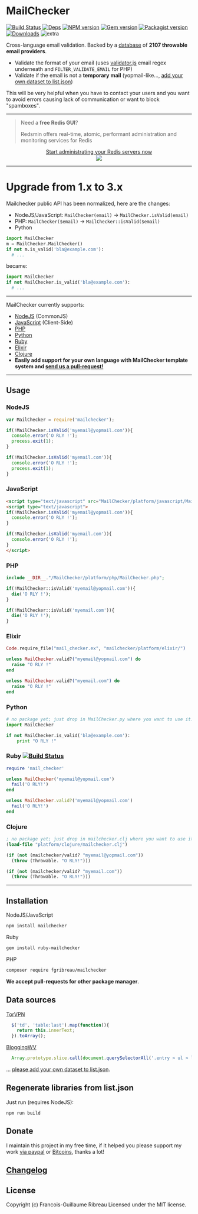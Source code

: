 # MailChecker
[![Build Status](https://img.shields.io/circleci/project/FGRibreau/mailchecker.svg)](https://circleci.com/gh/FGRibreau/mailchecker/) [![Deps](	https://img.shields.io/david/FGRibreau/mailchecker.svg)](https://david-dm.org/FGRibreau/mailchecker) [![NPM version](https://img.shields.io/npm/v/mailchecker.svg)](http://badge.fury.io/js/mailchecker) [![Gem version](https://img.shields.io/gem/v/ruby-mailchecker.svg)](http://badge.fury.io/js/mailchecker) [![Packagist version](https://img.shields.io/packagist/v/FGRibreau/mailchecker.svg)](https://packagist.org/packages/fgribreau/mailchecker) [![Downloads](http://img.shields.io/npm/dm/mailchecker.svg)](https://www.npmjs.com/package/mailchecker) ![extra](https://img.shields.io/badge/actively%20maintained-yes-ff69b4.svg)

Cross-language email validation. Backed by a [database](./list.json) of **2107 throwable email providers**.

* Validate the format of your email (uses [validator.js](https://github.com/chriso/validator.js/blob/master/validator.js#L38) email regex underneath and `FILTER_VALIDATE_EMAIL` for PHP)
* Validate if the email is not a **temporary mail** (yopmail-like..., [add your own dataset to list.json](./list.json))

This will be very helpful when you have to contact your users and you want to avoid errors causing lack of communication or want to block "spamboxes".

-------------------------

> Need a **free Redis GUI**?
>
> Redsmin offers real-time, atomic, performant administration and monitoring services for Redis


<p align="center"><a href="https://redsmin.com?gh">Start administrating your Redis servers now<br/><img src="https://www.redsmin.com/im/mac-video.png"/></a></p>

------------------------

# Upgrade from 1.x to 3.x

Mailchecker public API has been normalized, here are the changes:

- NodeJS/JavaScript: `MailChecker(email)` -> `MailChecker.isValid(email)`
- PHP: `MailChecker($email)` -> `MailChecker::isValid($email)`
- Python

```python
import MailChecker
m = MailChecker.MailChecker()
if not m.is_valid('bla@example.com'):
  # ...
```

became:

```python
import MailChecker
if not MailChecker.is_valid('bla@example.com'):
  # ...
```

-------------------------

MailChecker currently supports:
* [NodeJS](https://github.com/FGRibreau/mailchecker/tree/master/platform/node) (CommonJS)
* [JavaScript](https://github.com/FGRibreau/mailchecker/tree/master/platform/javascript) (Client-Side)
* [PHP](https://github.com/FGRibreau/mailchecker/tree/master/platform/php)
* [Python](https://github.com/FGRibreau/mailchecker/tree/master/platform/python)
* [Ruby](https://github.com/FGRibreau/mailchecker/tree/master/platform/ruby)
* [Elixir](https://github.com/FGRibreau/mailchecker/tree/master/platform/elixir)
* [Clojure](https://github.com/FGRibreau/mailchecker/tree/master/platform/clojure)
* **Easily add support for your own language with MailChecker template system and [send us a pull-request!](https://github.com/FGRibreau/mailchecker/fork_select)**

-------------------------
## Usage

### NodeJS

```javascript
var MailChecker = require('mailchecker');

if(!MailChecker.isValid('myemail@yopmail.com')){
  console.error('O RLY !');
  process.exit(1);
}

if(!MailChecker.isValid('myemail.com')){
  console.error('O RLY !');
  process.exit(1);
}
```

### JavaScript
```html
<script type="text/javascript" src="MailChecker/platform/javascript/MailChecker.js"></script>
<script type="text/javascript">
if(!MailChecker.isValid('myemail@yopmail.com')){
  console.error('O RLY !');
}

if(!MailChecker.isValid('myemail.com')){
  console.error('O RLY !');
}
</script>
```

### PHP

```php
include __DIR__."/MailChecker/platform/php/MailChecker.php";

if(!MailChecker::isValid('myemail@yopmail.com')){
  die('O RLY !');
}

if(!MailChecker::isValid('myemail.com')){
  die('O RLY !');
}
```

### Elixir

```elixir
Code.require_file("mail_checker.ex", "mailchecker/platform/elixir/")

unless MailChecker.valid?("myemail@yopmail.com") do
  raise "O RLY !"
end

unless MailChecker.valid?("myemail.com") do
  raise "O RLY !"
end
```

### Python

```python
# no package yet; just drop in MailChecker.py where you want to use it.
import MailChecker

if not MailChecker.is_valid('bla@example.com'):
    print "O RLY !"
```

### Ruby [![Build Status](https://travis-ci.org/FGRibreau/mailchecker.svg)](https://travis-ci.org/FGRibreau/mailchecker)

```ruby
require 'mail_checker'

unless MailChecker('myemail@yopmail.com')
  fail('O RLY!')
end

unless MailChecker.valid?('myemail@yopmail.com')
  fail('O RLY!')
end
```

### Clojure

```clojure
; no package yet; just drop in mailchecker.clj where you want to use it.
(load-file "platform/clojure/mailchecker.clj")

(if (not (mailchecker/valid? "myemail@yopmail.com"))
  (throw (Throwable. "O RLY!")))

(if (not (mailchecker/valid? "myemail.com"))
  (throw (Throwable. "O RLY!")))
```

--------------------


## Installation

NodeJS/JavaScript
```bash
npm install mailchecker
```

Ruby
```bash
gem install ruby-mailchecker
```

PHP
```bash
composer require fgribreau/mailchecker
```

__We accept pull-requests for other package manager__.

## Data sources

[TorVPN](http://torvpn.com/temporaryemail.html)

```javascript
  $('td', 'table:last').map(function(){
    return this.innerText;
  }).toArray();
```

[BloggingWV](http://www.bloggingwv.com/big-list-of-disposable-temporary-email-services/)

```javascript
  Array.prototype.slice.call(document.querySelectorAll('.entry > ul > li a')).map(function(el){return el.innerText});
```

... [please add your own dataset to list.json](./list.json).

Regenerate libraries from list.json
-------------------------------

Just run (requires NodeJS):

```
npm run build
```

## Donate

I maintain this project in my free time, if it helped you please support my work [via paypal](https://paypal.me/fgribreau) or [Bitcoins](https://www.coinbase.com/fgribreau), thanks a lot!

## [Changelog](/CHANGELOG.md)


## License
Copyright (c) Francois-Guillaume Ribreau
Licensed under the MIT license.
